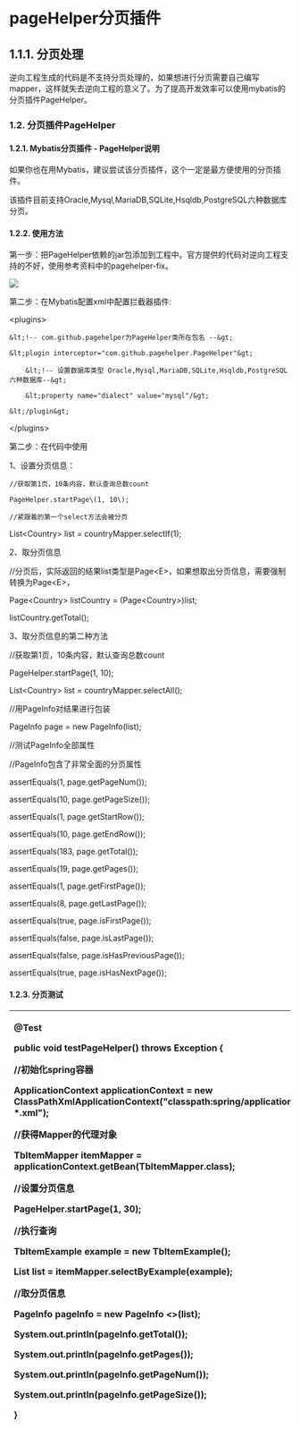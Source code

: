 # pageHelper分页插件

## 1.1.1.                  分页处理

逆向工程生成的代码是不支持分页处理的，如果想进行分页需要自己编写mapper，这样就失去逆向工程的意义了。为了提高开发效率可以使用mybatis的分页插件PageHelper。

### 1.2. 分页插件PageHelper

#### 1.2.1.                  Mybatis分页插件 - PageHelper说明

如果你也在用Mybatis，建议尝试该分页插件，这个一定是最方便使用的分页插件。

该插件目前支持Oracle,Mysql,MariaDB,SQLite,Hsqldb,PostgreSQL六种数据库分页。

#### 1.2.2.                  使用方法

第一步：把PageHelper依赖的jar包添加到工程中。官方提供的代码对逆向工程支持的不好，使用参考资料中的pagehelper-fix。

![](file:////Users/wupan/Library/Group%20Containers/UBF8T346G9.Office/TemporaryItems/msohtmlclip/clip_image001.png)

第二步：在Mybatis配置xml中配置拦截器插件:

&lt;plugins&gt;

    &lt;!-- com.github.pagehelper为PageHelper类所在包名 --&gt;

    &lt;plugin interceptor="com.github.pagehelper.PageHelper"&gt;

        &lt;!-- 设置数据库类型 Oracle,Mysql,MariaDB,SQLite,Hsqldb,PostgreSQL六种数据库--&gt;       

        &lt;property name="dialect" value="mysql"/&gt;

    &lt;/plugin&gt;

&lt;/plugins&gt;

第二步：在代码中使用

1、设置分页信息：

    //获取第1页，10条内容，默认查询总数count

    PageHelper.startPage\(1, 10\);

    //紧跟着的第一个select方法会被分页

List&lt;Country&gt; list = countryMapper.selectIf\(1\);

2、取分页信息

//分页后，实际返回的结果list类型是Page&lt;E&gt;，如果想取出分页信息，需要强制转换为Page&lt;E&gt;，

Page&lt;Country&gt; listCountry = \(Page&lt;Country&gt;\)list;

listCountry.getTotal\(\);

3、取分页信息的第二种方法

//获取第1页，10条内容，默认查询总数count

PageHelper.startPage\(1, 10\);

List&lt;Country&gt; list = countryMapper.selectAll\(\);

//用PageInfo对结果进行包装

PageInfo page = new PageInfo\(list\);

//测试PageInfo全部属性

//PageInfo包含了非常全面的分页属性

assertEquals\(1, page.getPageNum\(\)\);

assertEquals\(10, page.getPageSize\(\)\);

assertEquals\(1, page.getStartRow\(\)\);

assertEquals\(10, page.getEndRow\(\)\);

assertEquals\(183, page.getTotal\(\)\);

assertEquals\(19, page.getPages\(\)\);

assertEquals\(1, page.getFirstPage\(\)\);

assertEquals\(8, page.getLastPage\(\)\);

assertEquals\(true, page.isFirstPage\(\)\);

assertEquals\(false, page.isLastPage\(\)\);

assertEquals\(false, page.isHasPreviousPage\(\)\);

assertEquals\(true, page.isHasNextPage\(\)\);

#### 1.2.3.                  分页测试

<table>
  <thead>
    <tr>
      <th style="text-align:left">
        <p>@Test</p>
        <p> <b>public</b>  <b>void</b> testPageHelper() <b>throws</b> Exception {</p>
        <p>//初始化spring容器</p>
        <p>ApplicationContext applicationContext = <b>new</b> ClassPathXmlApplicationContext("classpath:spring/applicationContext-*.xml");</p>
        <p>//获得Mapper的代理对象</p>
        <p>TbItemMapper itemMapper = applicationContext.getBean(TbItemMapper.<b>class</b>);</p>
        <p>//设置分页信息</p>
        <p>PageHelper.startPage(1, 30);</p>
        <p>//执行查询</p>
        <p>TbItemExample example = <b>new</b> TbItemExample();</p>
        <p>List
          <TbItem>list = itemMapper.selectByExample(example);</p>
        <p>//取分页信息</p>
        <p>PageInfo
          <TbItem>pageInfo = <b>new</b> PageInfo
            <>(list);</p>
        <p>System.<b>out</b>.println(pageInfo.getTotal());</p>
        <p>System.<b>out</b>.println(pageInfo.getPages());</p>
        <p>System.<b>out</b>.println(pageInfo.getPageNum());</p>
        <p>System.<b>out</b>.println(pageInfo.getPageSize());</p>
        <p>}</p>
      </th>
    </tr>
  </thead>
  <tbody></tbody>
</table>